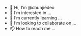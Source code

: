 - 👋 Hi, I’m @chunjiedeo
- 👀 I’m interested in ...
- 🌱 I’m currently learning ...
- 💞️ I’m looking to collaborate on ...
- 📫 How to reach me ...

<!---
chunjiedeo/chunjiedeo is a ✨ special ✨ repository because its `README.md` (this file) appears on your GitHub profile.
You can click the Preview link to take a look at your changes.
--->

